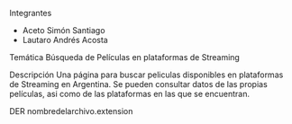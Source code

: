 Integrantes
- Aceto Simón Santiago
- Lautaro Andrés Acosta

Temática
Búsqueda de Películas en plataformas de Streaming

Descripción
Una página para buscar peliculas disponibles en plataformas de Streaming en Argentina.
Se pueden consultar datos de las propias películas, asi como de las plataformas en las que se encuentran.


DER
nombredelarchivo.extension